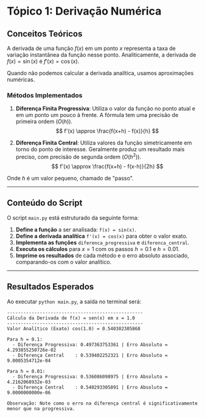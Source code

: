 # Tópico 1: Derivação Numérica

## Conceitos Teóricos

A derivada de uma função $f(x)$ em um ponto $x$ representa a taxa de variação instantânea da função nesse ponto. Analiticamente, a derivada de $f(x) = \sin(x)$ é $f'(x) = \cos(x)$.

Quando não podemos calcular a derivada analítica, usamos aproximações numéricas.

### Métodos Implementados

1.  **Diferença Finita Progressiva**: Utiliza o valor da função no ponto atual e em um ponto um pouco à frente. A fórmula tem uma precisão de primeira ordem ($O(h)$).
    $$ f'(x) \approx \frac{f(x+h) - f(x)}{h} $$

2.  **Diferença Finita Central**: Utiliza valores da função simetricamente em torno do ponto de interesse. Geralmente produz um resultado mais preciso, com precisão de segunda ordem ($O(h^2)$).
    $$ f'(x) \approx \frac{f(x+h) - f(x-h)}{2h} $$

Onde $h$ é um valor pequeno, chamado de "passo".

---

## Conteúdo do Script 

O script `main.py` está estruturado da seguinte forma:

1.  **Define a função** a ser analisada: `f(x) = sin(x)`.
2.  **Define a derivada analítica** `f'(x) = cos(x)` para obter o valor exato.
3.  **Implementa as funções** `diferenca_progressiva` e `diferenca_central`.
4.  **Executa os cálculos** para $x=1$ com os passos $h=0.1$ e $h=0.01$.
5.  **Imprime os resultados** de cada método e o erro absoluto associado, comparando-os com o valor analítico.

---

## Resultados Esperados

Ao executar `python main.py`, a saída no terminal será:

```
--------------------------------------------------
Cálculo da Derivada de f(x) = sen(x) em x = 1.0
--------------------------------------------------
Valor Analítico (Exato) cos(1.0) = 0.540302305868

Para h = 0.1:
  - Diferença Progressiva: 0.497363753361 | Erro Absoluto = 4.293855250726e-02
  - Diferença Central    : 0.539402252321 | Erro Absoluto = 9.0005354712e-04

Para h = 0.01:
  - Diferença Progressiva: 0.536086098975 | Erro Absoluto = 4.2162068932e-03
  - Diferença Central    : 0.540293305891 | Erro Absoluto = 9.0000000000e-06

Observação: Note como o erro na diferença central é significativamente menor que na progressiva.
```